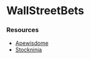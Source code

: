 # WallStreetBets

### Resources
+ [Apewisdome](https://apewisdom.io/wallstreetbets)
+ [Stockninja](https://www.stockninja.io/wallstreetbets-tracker)
